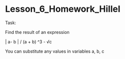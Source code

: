 # Lesson_6_Homework_Hillel

<p>Task:<p/>
<p>Find the result of an expression<p/>
<p>| a- b | / (a + b) ^3 - √c<p/>
You can substitute any values in variables a, b, c
